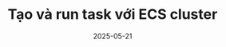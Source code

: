 ---
title : "Tạo và run task với ECS cluster"
date :  2025-05-21 
weight : 2
chapter : false
pre : " <b> 3.2 </b> "
---